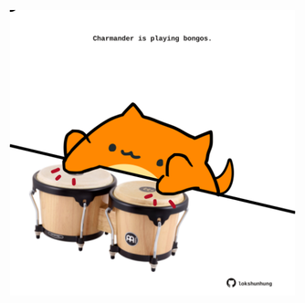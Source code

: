 <!-- built at 04/11/2022, 23:01:04 UTC -->
<p align="center">
  <img width="500" height="500" src="./ReadmeImage.svg">
</p>
